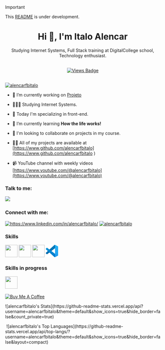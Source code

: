 > [!IMPORTANT]
> This [README](https://github.com/alencarfbitalo/alencarfbitalo) is under development.

<h1 align="center">Hi 👋, I'm Italo Alencar</h1>
<div align="center"> Studying Internet Systems, Full Stack training at DigitalCollege school, Technology enthusiast.

<br><a href="https://github.com/alencarfbitalo"><img src="https://komarev.com/ghpvc/?username=alencarfbitalo&label=Profile%20views&color=0e75b6&style=flat" alt="Views Badge"/></a></div>
<br><a href="https://github.com/ryo-ma/github-profile-trophy"><img src="https://github-profile-trophy.vercel.app/?username=alencarfbitalo" alt="alencarfbitalo" /></a></div>

- 🔭 I’m currently working on [Projeto](https://github.com/alencarfbitalo/Imaginar_filmes)
  
- 🧑🏻‍🎓 Studying Internet Systems.
  
- 📖 Today I'm specializing in front-end.

- 🌱 I’m currently learning **How the life works!**

- 🤝 I'm looking to collaborate on projects in my course.

- 👨‍💻 All of my projects are available at [https://www.github.com/alencarfbitalo](https://www.github.com/alencarfbitalo )

- 📹 YouTube channel with weekly videos [https://www.youtube.com/@alencarfbitalo](https://www.youtube.com/@alencarfbitalo)

<h3 align="left">Talk to me:</h3>
<p align="left">
<a href = "mailto:alencarfbitalo@hotmail.com"><img loading="lazy" src="https://img.shields.io/badge/-hotmail-%230077B5?style=for-the-badge&logo=Hotmail&logoColor=white" target="_blank"></a>
</p>

<h3 align="left">Connect with me:</h3>
<p align="left">
<a href="https://www.linkedin.com/in/alencarfbitalo/" target="blank"><img align="center" src="https://raw.githubusercontent.com/rahuldkjain/github-profile-readme-generator/master/src/images/icons/Social/linked-in-alt.svg"           alt="https://www.linkedin.com/in/alencarfbitalo/" height="30" width="40" /></a>
<a href="https://discord.com/channels/alencarfbitalo" target="blank"><img align="center" src="https://raw.githubusercontent.com/rahuldkjain/github-profile-readme-generator/master/src/images/icons/Social/discord.svg" alt="alencarfbitalo" height="30" width="40" /></a>
</p>

### Skills

<div>
    <a href="https://en.wikipedia.org/wiki/HTML5"><img loading="lazy" src="https://cdn.jsdelivr.net/gh/devicons/devicon/icons/html5/html5-original.svg" width="40" height="40"/></a>
    <a href="https://en.wikipedia.org/wiki/CSS"><img loading="lazy" src="https://cdn.jsdelivr.net/gh/devicons/devicon/icons/css3/css3-original.svg" width="40" height="40"/></a>
    <a href="https://en.wikipedia.org/wiki/JavaScript"><img loading="lazy" src="https://cdn.jsdelivr.net/gh/devicons/devicon/icons/javascript/javascript-original.svg" width="40" height="40"/></a>
    <a href="https://code.visualstudio.com/"><img loading="lazy" src="https://raw.githubusercontent.com/github/explore/80688e429a7d4ef2fca1e82350fe8e3517d3494d/topics/visual-studio-code/visual-studio-code.png" width="40" height="40"/></a>
</div>

### Skills in progress
 <a href="https://en.wikipedia.org/wiki/React"><img loading="lazy" src="https://cdn.jsdelivr.net/gh/devicons/devicon/icons/react/react-original-wordmark.svg" width="40" height="40"/></a>


<p><a href="https://www.buymeacoffee.com/alencarfbitalo" target="_blank"><img src="https://cdn.buymeacoffee.com/buttons/v2/default-red.png" alt="Buy Me A Coffee" style="height: 60px !important;width: 217px !important;" ></a></p>

<!--ESTATÍSTICAS-->

<p>![alencarfbitalo's Stats](https://github-readme-stats.vercel.app/api?username=alencarfbitalo&theme=default&show_icons=true&hide_border=false&count_private=true)

<p>&nbsp;![alencarfbitalo's Top Languages](https://github-readme-stats.vercel.app/api/top-langs/?username=alencarfbitalo&theme=default&show_icons=true&hide_border=false&layout=compact)

